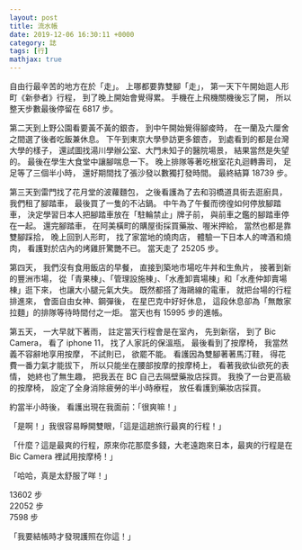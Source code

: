 ```yaml
---
layout: post
title: 流水帳
date: 2019-12-06 16:30:11 +0000
category: 誌
tags: [行]
mathjax: true
---
```


自由行最辛苦的地方在於「走」。
上哪都要靠雙腳「走」，
第一天下午開始逛人形町《新參者》行程，
到了晚上開始會覺得累。
手機在上飛機關機後忘了開，
所以整天步數最後停留在 6817 步。

<!--more-->

第二天到上野公園看要黃不黃的銀杏，
到中午開始覺得腳痠時，
在一蘭及六厘舍之間選了後者吃飯兼休息。
下午到東京大學參訪更多銀杏，
到處看到的都是台灣大學的樣子，
還試圖找湯川學辦公室、大門未知子的醫院場景，
結果當然是失望的。
最後在學生大食堂中讓腳喘息一下。
晚上排隊等著吃根室花丸迴轉壽司，
足足等了三個半小時，
還好期間找了張沙發以數獨打發時間。
最終結算 18739 步。

第三天到雷門找了花月堂的波蘿麵包，
之後看護為了去和羽橋道具街去逛廚具，
我們租了腳踏車，
最後買了一隻的不沾鍋。
中午為了午餐而徬徨如何停放腳踏車，
決定學習日本人把腳踏車放在「駐輪禁止」牌子前，
與前車之鑑的腳踏車停在一起。
還完腳踏車，
在阿美橫町的購屋街採買藥妝、喔米押給，
當然也都是靠雙腳踩拾，
晚上回到人形町，
找了家當地的燒肉店，
體驗一下日本人的啤酒和燒肉，
看護對於店內的烤雞肝驚艷不已。
當天走了 25205 步。

第四天，
我們沒有食用飯店的早餐，
直接到築地市場吃牛丼和生魚片，
接著到新的豐洲市場，
從「青果棟」、「管理設施棟」、「水產卸賣場棟」和「水產仲卸賣場棟」逛下來，
也讓大小腿元氣大失。
既然都搭了海鷗線的電車，
就把台場的行程排進來，
會面自由女神、鋼彈後，
在星巴克中好好休息，
這段休息卻為「無敵家拉麵」的排隊等待時間付之一炬。
當天也有 15995 步的進帳。

第五天，
一大早就下著雨，
註定當天行程會是在室內，
先到新宿，
到了 Bic Camera，
看了 iphone 11，
找了人家託的保溫瓶，
最後看到了按摩椅，
我當然義不容辭地享用按摩，
不試則已，
欲罷不能。
看護因為雙腳著著馬汀鞋，
得花費一番力氣才能拔下，
所以只能坐在腰部按摩的按摩椅上，
看著我欲仙欲死的表情，
她終也了無生趣，
把我丟在 BC 自己去隔壁藥妝店採買。
我換了一台更高級的按摩椅，
設定了全身消除疲勞的半小時療程，
放任看護到藥妝店採買。

約當半小時後，
看護出現在我面前：「很爽嘛！」

「是啊！」我很容易睜開雙眼，「這是這趟旅行最爽的行程！」

「什麼？這是最爽的行程，原來你花那麼多錢，大老遠跑來日本，最爽的行程是在 Bic Camera 裡試用按摩椅！」

「哈哈，真是太舒服了咩！」

13602 步<br />
22052 步<br />
7598 步<br />



「我要結帳時才發現護照在你這！」






